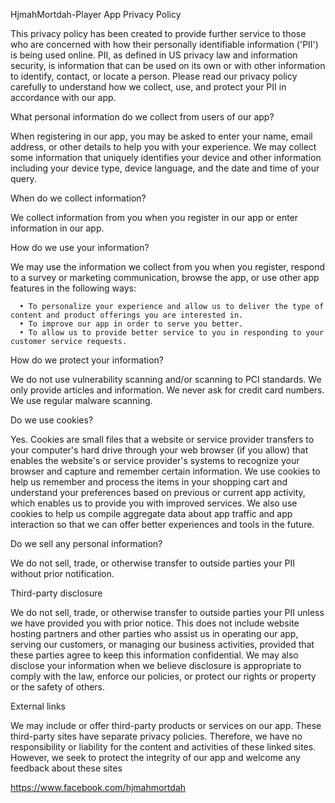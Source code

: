 HjmahMortdah-Player App Privacy Policy

This privacy policy has been created to provide further service to those who are concerned with how their personally identifiable information ('PII') is being used online. PII, as defined in US privacy law and information security, is information that can be used on its own or with other information to identify, contact, or locate a person. Please read our privacy policy carefully to understand how we collect, use, and protect your PII in accordance with our app.

What personal information do we collect from users of our app?

When registering in our app, you may be asked to enter your name, email address, or other details to help you with your experience. We may collect some information that uniquely identifies your device and other information including your device type, device language, and the date and time of your query.

When do we collect information?

We collect information from you when you register in our app or enter information in our app.

How do we use your information?

We may use the information we collect from you when you register, respond to a survey or marketing communication, browse the app, or use other app features in the following ways:

      • To personalize your experience and allow us to deliver the type of content and product offerings you are interested in.
      • To improve our app in order to serve you better.
      • To allow us to provide better service to you in responding to your customer service requests.

How do we protect your information?

We do not use vulnerability scanning and/or scanning to PCI standards.
We only provide articles and information. We never ask for credit card numbers.
We use regular malware scanning.

Do we use cookies?

Yes. Cookies are small files that a website or service provider transfers to your computer's hard drive through your web browser (if you allow) that enables the website's or service provider's systems to recognize your browser and capture and remember certain information. We use cookies to help us remember and process the items in your shopping cart and understand your preferences based on previous or current app activity, which enables us to provide you with improved services. We also use cookies to help us compile aggregate data about app traffic and app interaction so that we can offer better experiences and tools in the future.

Do we sell any personal information?

We do not sell, trade, or otherwise transfer to outside parties your PII without prior notification.

Third-party disclosure

We do not sell, trade, or otherwise transfer to outside parties your PII unless we have provided you with prior notice. This does not include website hosting partners and other parties who assist us in operating our app, serving our customers, or managing our business activities, provided that these parties agree to keep this information confidential. We may also disclose your information when we believe disclosure is appropriate to comply with the law, enforce our policies, or protect our rights or property or the safety of others.

External links

We may include or offer third-party products or services on our app. These third-party sites have separate privacy policies. Therefore, we have no responsibility or liability for the content and activities of these linked sites. However, we seek to protect the integrity of our app and welcome any feedback about these sites

https://www.facebook.com/hjmahmortdah
